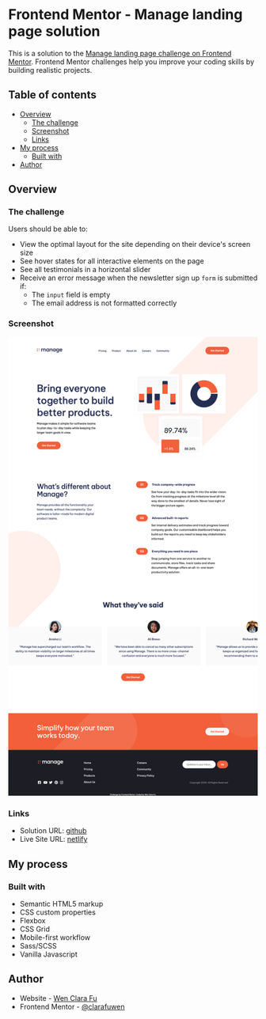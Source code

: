 # Frontend Mentor - Manage landing page solution

This is a solution to the [Manage landing page challenge on Frontend Mentor](https://www.frontendmentor.io/challenges/manage-landing-page-SLXqC6P5). Frontend Mentor challenges help you improve your coding skills by building realistic projects.

## Table of contents

- [Overview](#overview)
  - [The challenge](#the-challenge)
  - [Screenshot](#screenshot)
  - [Links](#links)
- [My process](#my-process)
  - [Built with](#built-with)
- [Author](#author)

## Overview

### The challenge

Users should be able to:

- View the optimal layout for the site depending on their device's screen size
- See hover states for all interactive elements on the page
- See all testimonials in a horizontal slider
- Receive an error message when the newsletter sign up `form` is submitted if:
  - The `input` field is empty
  - The email address is not formatted correctly

### Screenshot

![desktop_screenshot](https://github.com/clarafuwen/FM_Projects/blob/342b7f882d267375a94cc6a45e893a6c7f938da1/manageLandingPage/design/screenshot_desktop.png)

### Links

- Solution URL: [github](https://github.com/clarafuwen/FM_Projects/tree/main/manageLandingPage)
- Live Site URL: [netlify](https://dulcet-froyo-c09889.netlify.app/cd)

## My process

### Built with

- Semantic HTML5 markup
- CSS custom properties
- Flexbox
- CSS Grid
- Mobile-first workflow
- Sass/SCSS
- Vanilla Javascript

## Author

- Website - [Wen Clara Fu](https://github.com/clarafuwen/FM_Projects)
- Frontend Mentor - [@clarafuwen](https://www.frontendmentor.io/profile/clarafuwen)
